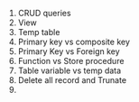 
1. CRUD queries
2. View
3. Temp table
4. Primary key vs composite key
5. Primary Key vs Foreign key
6. Function vs Store procedure
7. Table variable vs temp data
8. Delete all record and Trunate 
9. 